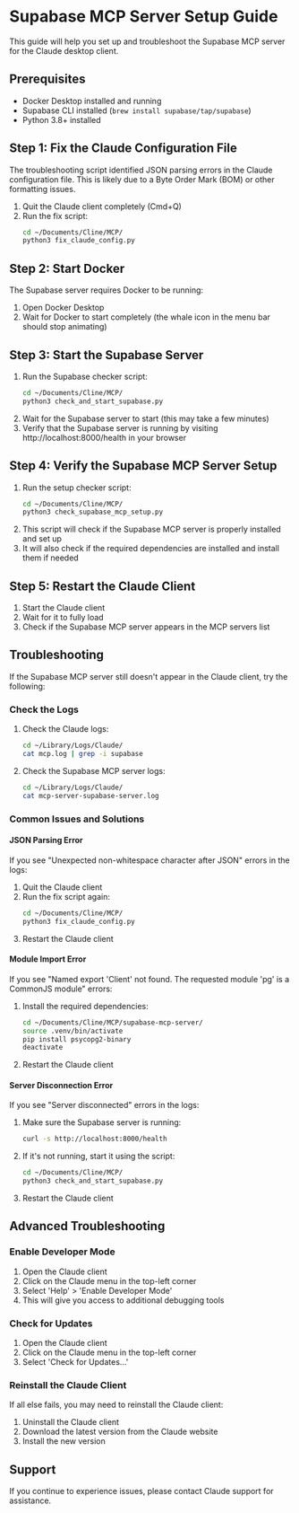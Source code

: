# Supabase MCP Server Setup Guide

This guide will help you set up and troubleshoot the Supabase MCP server for the Claude desktop client.

## Prerequisites

- Docker Desktop installed and running
- Supabase CLI installed (`brew install supabase/tap/supabase`)
- Python 3.8+ installed

## Step 1: Fix the Claude Configuration File

The troubleshooting script identified JSON parsing errors in the Claude configuration file. This is likely due to a Byte Order Mark (BOM) or other formatting issues.

1. Quit the Claude client completely (Cmd+Q)
2. Run the fix script:
   ```bash
   cd ~/Documents/Cline/MCP/
   python3 fix_claude_config.py
   ```

## Step 2: Start Docker

The Supabase server requires Docker to be running:

1. Open Docker Desktop
2. Wait for Docker to start completely (the whale icon in the menu bar should stop animating)

## Step 3: Start the Supabase Server

1. Run the Supabase checker script:
   ```bash
   cd ~/Documents/Cline/MCP/
   python3 check_and_start_supabase.py
   ```
2. Wait for the Supabase server to start (this may take a few minutes)
3. Verify that the Supabase server is running by visiting http://localhost:8000/health in your browser

## Step 4: Verify the Supabase MCP Server Setup

1. Run the setup checker script:
   ```bash
   cd ~/Documents/Cline/MCP/
   python3 check_supabase_mcp_setup.py
   ```
2. This script will check if the Supabase MCP server is properly installed and set up
3. It will also check if the required dependencies are installed and install them if needed

## Step 5: Restart the Claude Client

1. Start the Claude client
2. Wait for it to fully load
3. Check if the Supabase MCP server appears in the MCP servers list

## Troubleshooting

If the Supabase MCP server still doesn't appear in the Claude client, try the following:

### Check the Logs

1. Check the Claude logs:
   ```bash
   cd ~/Library/Logs/Claude/
   cat mcp.log | grep -i supabase
   ```

2. Check the Supabase MCP server logs:
   ```bash
   cd ~/Library/Logs/Claude/
   cat mcp-server-supabase-server.log
   ```

### Common Issues and Solutions

#### JSON Parsing Error

If you see "Unexpected non-whitespace character after JSON" errors in the logs:

1. Quit the Claude client
2. Run the fix script again:
   ```bash
   cd ~/Documents/Cline/MCP/
   python3 fix_claude_config.py
   ```
3. Restart the Claude client

#### Module Import Error

If you see "Named export 'Client' not found. The requested module 'pg' is a CommonJS module" errors:

1. Install the required dependencies:
   ```bash
   cd ~/Documents/Cline/MCP/supabase-mcp-server/
   source .venv/bin/activate
   pip install psycopg2-binary
   deactivate
   ```
2. Restart the Claude client

#### Server Disconnection Error

If you see "Server disconnected" errors in the logs:

1. Make sure the Supabase server is running:
   ```bash
   curl -s http://localhost:8000/health
   ```
2. If it's not running, start it using the script:
   ```bash
   cd ~/Documents/Cline/MCP/
   python3 check_and_start_supabase.py
   ```
3. Restart the Claude client

## Advanced Troubleshooting

### Enable Developer Mode

1. Open the Claude client
2. Click on the Claude menu in the top-left corner
3. Select 'Help' > 'Enable Developer Mode'
4. This will give you access to additional debugging tools

### Check for Updates

1. Open the Claude client
2. Click on the Claude menu in the top-left corner
3. Select 'Check for Updates...'

### Reinstall the Claude Client

If all else fails, you may need to reinstall the Claude client:

1. Uninstall the Claude client
2. Download the latest version from the Claude website
3. Install the new version

## Support

If you continue to experience issues, please contact Claude support for assistance. 